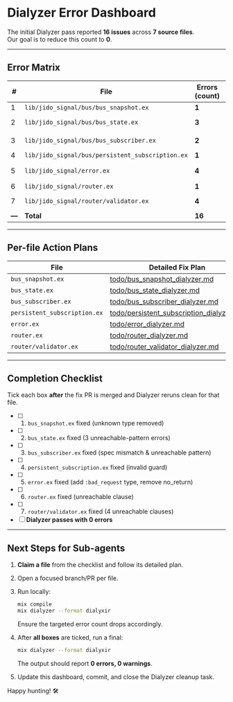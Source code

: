 # Dialyzer Error Dashboard

The initial Dialyzer pass reported **16 issues** across **7 source files**.  
Our goal is to reduce this count to **0**.

---

## Error Matrix

| # | File | Errors (count) | Types |
|---|------|---------------|-------|
| 1 | `lib/jido_signal/bus/bus_snapshot.ex` | **1** | `unknown_type` |
| 2 | `lib/jido_signal/bus/bus_state.ex` | **3** | `pattern_match_cov` × 3 |
| 3 | `lib/jido_signal/bus/bus_subscriber.ex` | **2** | `call`, `pattern_match_cov` |
| 4 | `lib/jido_signal/bus/persistent_subscription.ex` | **1** | `guard_fail` |
| 5 | `lib/jido_signal/error.ex` | **4** | `call`, `no_return` × 3 |
| 6 | `lib/jido_signal/router.ex` | **1** | `pattern_match_cov` |
| 7 | `lib/jido_signal/router/validator.ex` | **4** | `pattern_match_cov` × 4 |
| **—** | **Total** | **16** | — |

---

## Per-file Action Plans

| File | Detailed Fix Plan |
|------|-------------------|
| `bus_snapshot.ex` | [todo/bus_snapshot_dialyzer.md](bus_snapshot_dialyzer.md) |
| `bus_state.ex` | [todo/bus_state_dialyzer.md](bus_state_dialyzer.md) |
| `bus_subscriber.ex` | [todo/bus_subscriber_dialyzer.md](bus_subscriber_dialyzer.md) |
| `persistent_subscription.ex` | [todo/persistent_subscription_dialyzer.md](persistent_subscription_dialyzer.md) |
| `error.ex` | [todo/error_dialyzer.md](error_dialyzer.md) |
| `router.ex` | [todo/router_dialyzer.md](router_dialyzer.md) |
| `router/validator.ex` | [todo/router_validator_dialyzer.md](router_validator_dialyzer.md) |

---

## Completion Checklist

Tick each box **after** the fix PR is merged and Dialyzer reruns clean for that file.

- [ ] 1. `bus_snapshot.ex` fixed (unknown type removed)
- [ ] 2. `bus_state.ex` fixed (3 unreachable-pattern errors)
- [ ] 3. `bus_subscriber.ex` fixed (spec mismatch & unreachable pattern)
- [ ] 4. `persistent_subscription.ex` fixed (invalid guard)
- [ ] 5. `error.ex` fixed (add `:bad_request` type, remove no_return)
- [ ] 6. `router.ex` fixed (unreachable clause)
- [ ] 7. `router/validator.ex` fixed (4 unreachable clauses)
- [ ] **Dialyzer passes with 0 errors**

---

## Next Steps for Sub-agents

1. **Claim a file** from the checklist and follow its detailed plan.  
2. Open a focused branch/PR per file.  
3. Run locally:

   ```bash
   mix compile
   mix dialyzer --format dialyxir
   ```

   Ensure the targeted error count drops accordingly.
4. After **all boxes** are ticked, run a final:

   ```bash
   mix dialyzer --format dialyxir
   ```

   The output should report **0 errors, 0 warnings**.  
5. Update this dashboard, commit, and close the Dialyzer cleanup task.

Happy hunting! 🛠️
